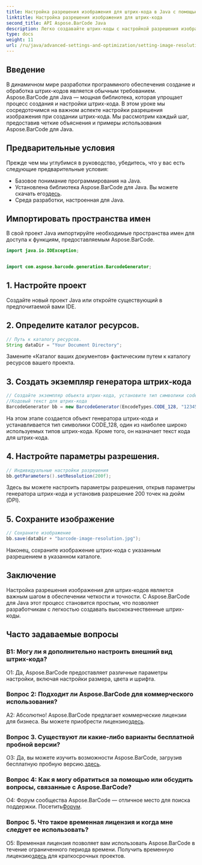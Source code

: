 ```yaml
---
title: Настройка разрешения изображения для штрих-кода в Java с помощью Aspose.BarCode
linktitle: Настройка разрешения изображения для штрих-кода
second_title: API Aspose.BarCode Java
description: Легко создавайте штрих-коды с настройкой разрешения изображения на Java с помощью Aspose.BarCode. Настройте параметры для ясности и точности.
type: docs
weight: 11
url: /ru/java/advanced-settings-and-optimization/setting-image-resolution-barcode/
---
```

## Введение

В динамичном мире разработки программного обеспечения создание и обработка штрих-кодов является обычным требованием. Aspose.BarCode для Java — мощная библиотека, которая упрощает процесс создания и настройки штрих-кода. В этом уроке мы сосредоточимся на важном аспекте настройки разрешения изображения при создании штрих-кода. Мы рассмотрим каждый шаг, предоставив четкие объяснения и примеры использования Aspose.BarCode для Java.

## Предварительные условия

Прежде чем мы углубимся в руководство, убедитесь, что у вас есть следующие предварительные условия:

- Базовое понимание программирования на Java.
-  Установлена библиотека Aspose.BarCode для Java. Вы можете скачать его[здесь](https://releases.aspose.com/barcode/java/).
- Среда разработки, настроенная для Java.

## Импортировать пространства имен

В свой проект Java импортируйте необходимые пространства имен для доступа к функциям, предоставляемым Aspose.BarCode.

```java
import java.io.IOException;


import com.aspose.barcode.generation.BarcodeGenerator;
```

## 1. Настройте проект

Создайте новый проект Java или откройте существующий в предпочитаемой вами IDE.

## 2. Определите каталог ресурсов.

```java
// Путь к каталогу ресурсов.
String dataDir = "Your Document Directory";
```

Замените «Каталог ваших документов» фактическим путем к каталогу ресурсов вашего проекта.

## 3. Создать экземпляр генератора штрих-кода

```java
// Создайте экземпляр объекта штрих-кода, установите тип символики code128 и установите
//Кодовый текст для штрих-кода
BarcodeGenerator bb = new BarcodeGenerator(EncodeTypes.CODE_128, "1234567");
```

На этом этапе создается объект генератора штрих-кода и устанавливается тип символики CODE_128, один из наиболее широко используемых типов штрих-кода. Кроме того, он назначает текст кода для штрих-кода.

## 4. Настройте параметры разрешения.

```java
// Индивидуальные настройки разрешения
bb.getParameters().setResolution(200f);
```

Здесь вы можете настроить параметры разрешения, открыв параметры генератора штрих-кода и установив разрешение 200 точек на дюйм (DPI).

## 5. Сохраните изображение

```java
// Сохраните изображение
bb.save(dataDir + "barcode-image-resolution.jpg");
```

Наконец, сохраните изображение штрих-кода с указанным разрешением в указанном каталоге.

## Заключение

Настройка разрешения изображения для штрих-кодов является важным шагом в обеспечении четкости и точности. С Aspose.BarCode для Java этот процесс становится простым, что позволяет разработчикам с легкостью создавать высококачественные штрих-коды.

## Часто задаваемые вопросы

### В1: Могу ли я дополнительно настроить внешний вид штрих-кода?

О1: Да, Aspose.BarCode предоставляет различные параметры настройки, включая настройки размера, цвета и шрифта.

### Вопрос 2: Подходит ли Aspose.BarCode для коммерческого использования?

 А2: Абсолютно! Aspose.BarCode предлагает коммерческие лицензии для бизнеса. Вы можете приобрести лицензию[здесь](https://purchase.aspose.com/buy).

### Вопрос 3. Существуют ли какие-либо варианты бесплатной пробной версии?

 О3: Да, вы можете изучить возможности Aspose.BarCode, загрузив бесплатную пробную версию.[здесь](https://releases.aspose.com/).

### Вопрос 4: Как я могу обратиться за помощью или обсудить вопросы, связанные с Aspose.BarCode?

 О4: Форум сообщества Aspose.BarCode — отличное место для поиска поддержки. Посетить[Форум](https://forum.aspose.com/c/barcode/13).

### Вопрос 5. Что такое временная лицензия и когда мне следует ее использовать?

 О5: Временная лицензия позволяет вам использовать Aspose.BarCode в течение ограниченного периода времени. Получить временную лицензию[здесь](https://purchase.aspose.com/temporary-license/) для краткосрочных проектов.